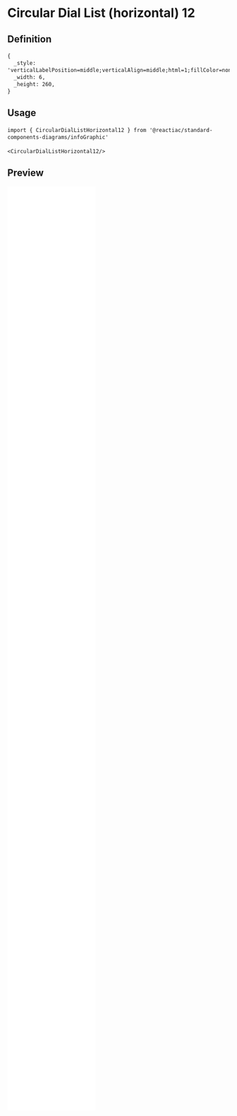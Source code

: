 # Circular Dial List (horizontal) 12

## Definition

```
{
  _style: 'verticalLabelPosition=middle;verticalAlign=middle;html=1;fillColor=none;strokeColor=none;fontSize=15;fontColor=#F2931E;align=center;fontStyle=1;',
  _width: 6,
  _height: 260,
}
```

## Usage

```
import { CircularDialListHorizontal12 } from '@reactiac/standard-components-diagrams/infoGraphic'

<CircularDialListHorizontal12/>
```

## Preview

<img src="./circular-dial-list-horizontal-12.png" width="200"/>
